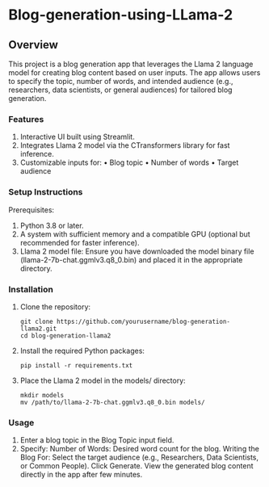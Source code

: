 # Blog-generation-using-LLama-2

## Overview
This project is a blog generation app that leverages the Llama 2 language model for creating blog content based on user inputs. The app allows users to specify the topic, number of words, and intended audience (e.g., researchers, data scientists, or general audiences) for tailored blog generation.

 ### Features
1. Interactive UI built using Streamlit.
2. Integrates Llama 2 model via the CTransformers library for fast inference.
3. Customizable inputs for:
 • Blog topic
 • Number of words
 • Target audience

### Setup Instructions
Prerequisites:

1. Python 3.8 or later.
2. A system with sufficient memory and a compatible GPU (optional but recommended for faster inference).
3. Llama 2 model file: Ensure you have downloaded the model binary file (llama-2-7b-chat.ggmlv3.q8_0.bin) and placed it in the appropriate directory.

### Installation
1. Clone the repository:
   ```
   git clone https://github.com/yourusername/blog-generation-llama2.git
   cd blog-generation-llama2
   ```
2. Install the required Python packages:

   ```
   pip install -r requirements.txt
   ```
3. Place the Llama 2 model in the models/ directory:
   ```
   mkdir models
   mv /path/to/llama-2-7b-chat.ggmlv3.q8_0.bin models/
   ```

  ### Usage
  1. Enter a blog topic in the Blog Topic input field.
  2. Specify:
    Number of Words: Desired word count for the blog.
    Writing the Blog For: Select the target audience (e.g., Researchers, Data Scientists, or Common People).
    Click Generate.
    View the generated blog content directly in the app after few minutes.
 
